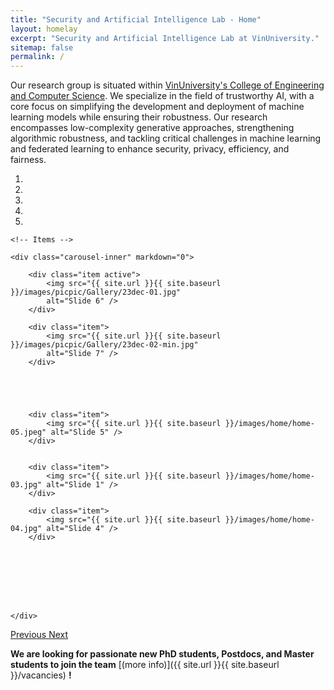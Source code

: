 ```yaml
---
title: "Security and Artificial Intelligence Lab - Home"
layout: homelay
excerpt: "Security and Artificial Intelligence Lab at VinUniversity."
sitemap: false
permalink: /
---
```


<!-- We are a dynamic research group at the [Leiden Institute of Physics](http://www.physics.leidenuniv.nl). Our aim is to explore and understand [quantum materials](http://condensedconcepts.blogspot.nl/2013/05/what-is-quantum-matter.html), including strange metals, high-temperature superconductors, and quantum critical electron matter. -->

Our research group is situated within [VinUniversity's College of Engineering and Computer Science](https://vinuni.edu.vn/college-of-engineering-computer-science/). We specialize in the field of trustworthy AI, with a core focus on simplifying the development and deployment of machine learning models while ensuring their robustness. Our research encompasses low-complexity generative approaches, strengthening algorithmic robustness, and tackling critical challenges in machine learning and federated learning to enhance security, privacy, efficiency, and fairness.

<!-- Our research group is located at the [College of Engineering and Computer Science, VinUniversity](https://vinuni.edu.vn/college-of-engineering-computer-science/). Our research group specializes in trustworthy AI. We focus on simplifying ML model development and deployment while ensuring robustness. Our work includes low-complexity generative approaches, algorithmic robustness, and addressing key challenges in ML and federated learning for enhanced security, privacy, efficiency, and fairness. -->

<!-- Our lab specializes in research related to trustworthy and practical AI solutions. We believe that by understanding the limits of existing machine/ federated learning methods and developing novel computational frameworks, we can address the complexities and constraints of real-world scenarios. Our research tackles the key aspects of **simplicity** and **reliability**. We strive to make machine learning/ federated learning models easier to build, deploy, and evolve, while ensuring their performance remains consistent under perturbations and security attack.

Our research primarily revolves around generative-based approaches that exhibit low computational complexity and require minimal human effort. We strive to develop solutions that excel in these areas. Currently, our research activities encompass a wide range of themes, including but not limited to:
- Enhancing **training** and **inference** processes
- Incorporating **realistic assumptions** into ML models
- Ensuring **algorithmic robustness** in challenging environments
- Improving efficiency for deployment in **constrained settings**

At our Security and Artificial Intelligence Lab, we also focus on addressing key challenges in machine learning and federated learning. Our research encompasses robust defense mechanisms against **backdoor attacks**, the **deployment** of federated learning on edge devices, techniques for secure data removal and **personalized federated learning**, and ensuring **fairness** in AI systems. Through our innovative work, we aim to advance trustworthy AI by enhancing security, privacy, efficiency, and fairness in machine learning and federated learning applications. -->

<!-- We strive to make meaningful contributions to the field of ai security, information security, with the ultimate goal of enhancing the security and privacy of individuals and organizations. We work towards finding solutions that apply to smart healthcare and beyond. -->

<!-- trustworthy ai, generative modeling, information retrieval, computational advertising -->

<!-- Generative Modeling, Information Retrieval, Computational Advertising, Trustworthy AI -->
<!-- We work towards finding solutions to the challenges of information security in today's interconnected digital world. -->

<div markdown="0" id="carousel" class="carousel slide" data-ride="carousel" data-interval="4000" data-pause="hover" >
    <!-- Menu -->
    <ol class="carousel-indicators">
        <li data-target="#carousel" data-slide-to="0" class="active"></li>
        <li data-target="#carousel" data-slide-to="1"></li>
        <li data-target="#carousel" data-slide-to="2"></li>
        <li data-target="#carousel" data-slide-to="3"></li>
        <li data-target="#carousel" data-slide-to="4"></li>
        <!-- <li data-target="#carousel" data-slide-to="5"></li> -->
        <!-- <li data-target="#carousel" data-slide-to="6"></li> -->
    </ol>

    <!-- Items -->

    <div class="carousel-inner" markdown="0">
        
        <div class="item active">
            <img src="{{ site.url }}{{ site.baseurl }}/images/picpic/Gallery/23dec-01.jpg"
            alt="Slide 6" />
        </div>
        
        <div class="item">
            <img src="{{ site.url }}{{ site.baseurl }}/images/picpic/Gallery/23dec-02-min.jpg"
            alt="Slide 7" />
        </div>

        

        

        <div class="item">
            <img src="{{ site.url }}{{ site.baseurl }}/images/home/home-05.jpeg" alt="Slide 5" />
        </div>


        <div class="item">
            <img src="{{ site.url }}{{ site.baseurl }}/images/home/home-03.jpg" alt="Slide 1" />
        </div>

        <div class="item">
            <img src="{{ site.url }}{{ site.baseurl }}/images/home/home-04.jpg" alt="Slide 4" />
        </div>

        

        

        
        

    </div>

  <a class="left carousel-control" href="#carousel" role="button" data-slide="prev">
    <span class="glyphicon glyphicon-chevron-left" aria-hidden="true"></span>
    <span class="sr-only">Previous</span>
  </a>
  <a class="right carousel-control" href="#carousel" role="button" data-slide="next">
    <span class="glyphicon glyphicon-chevron-right" aria-hidden="true"></span>
    <span class="sr-only">Next</span>
  </a>
</div>

<!-- Our research group consists of faculty members, postdoctoral researchers, and students who are passionate about information security and committed to advancing the state-of-the-art in this field. Our lab is equipped with advanced hardware and software infrastructure to support cutting-edge research activities. -->

<!-- Our research laboratory is dedicated to exploring various aspects of data privacy and security, with a particular focus on data anonymization, data sharing, and data privacy in machine learning. We strive to develop innovative techniques that preserve the privacy and integrity of sensitive data, while allowing for effective data analysis. Additionally, we are actively investigating the security aspects of machine learning and federated learning, specifically concerning different types of attacks such as backdoor attacks and inference attacks. Our goal is to develop robust techniques capable of detecting and mitigating these attacks, thereby safeguarding the security and privacy of federated learning systems. -->

<!-- One of our main research focuses is on developing secure and efficient cryptographic protocols for various applications, including secure data sharing and computation, authentication, and privacy-preserving machine learning. We are also investigating the vulnerability of cryptographic systems to attacks, such as side-channel attacks, and developing countermeasures to enhance their security. -->

<!-- Another area of research that we are actively pursuing is data privacy, including data anonymization, data sharing, and data privacy in machine learning. We are developing novel privacy-preserving techniques that can ensure the confidentiality and integrity of sensitive data while enabling effective data analysis. -->

<!-- Moreover, we are investigating the security of modern computing systems and networks against various types of attacks, such as backdoor attacks, malware, and phishing. In particular, we are interested in developing techniques that can detect and mitigate backdoor attacks, which can be used to compromise the security and privacy of computer systems and networks. -->

<!-- Currently, we are conducting research on three main topics. The first topic is a Collaborative Framework Design for Distributed Privacy-Preserving Machine Learning, which aims to design a framework that can efficiently perform privacy-preserving machine learning tasks in a distributed environment.

The second topic is a Privacy-Preserving, Robust, and Explainable Federated Learning Framework for Healthcare System, which focuses on designing a federated learning framework that can maintain the privacy of sensitive healthcare data while allowing for robust and explainable machine learning models.

The third topic is Collaborative Data Anonymization, which aims to develop techniques for anonymizing data while preserving its utility and enabling collaboration between organizations.

To join our lab, you should have a solid foundation in computer science, including good programming skills, critical thinking, and a good understanding of mathematics. We welcome students who are passionate about information security and privacy and are excited to work on cutting-edge research projects. -->

<!-- To this end, we develop novel spectroscopic-imaging scanning tunneling microscopy (SI-STM) tools to visualize the relevant quantum mechanical degrees of freedom. We want to be able to build the perfect instruments to answer the  scientific questions we deem most important (see [Research](research)). -->

<!-- We are located at Leiden University, the birthplace of superconductivity and home to Kamerlingh Onnes, Lorentz, Huygens, Einstein, de Sitter, and others (see e.g. [the wall of signatures from Ehrenfest lecturers](https://www.lorentz.leidenuniv.nl/history/colloquium/muur_heel.html)). We exchange ideas and work with our neighbors from [Quantum Matter & Optics](http://www.physics.leidenuniv.nl/qo-home), as well as with the colleagues from our [world-class theory section](https://www.lorentz.leidenuniv.nl). -->

**We are looking for passionate new PhD students, Postdocs, and Master students to join the team** [(more info)]({{ site.url }}{{ site.baseurl }}/vacancies) **!**

<!-- Our research group is supported by funding from [VinUniversity](https://vinuni.edu.vn/), and [VinUni-Illinois Smart Health Center](https://smarthealth.vinuni.edu.vn/). -->
<!-- , and the [Vingroup Innovation Foundation](https://vinif.org/), as well as funding from [Nazarbayev University](https://nu.edu.kz/) in Kazakhstan. Please browse our website to learn more about our ongoing research projects and publications. -->


<!-- We are grateful for funding from [VinUniversity](https://vinuni.edu.vn/), [VinUni-Illinois Smart Health Center](https://smarthealth.vinuni.edu.vn/), and the [Vingroup Innovation Foundation](https://vinif.org/), as well as funding from [Nazarbayev University](https://nu.edu.kz/) in Kazakhstan. -->

<!-- Our research group is supported by funding from [VinUniversity](https://vinuni.edu.vn/), [VinUni-Illinois Smart Health Center](https://smarthealth.vinuni.edu.vn/), and the [Vingroup Innovation Foundation](https://vinif.org/), as well as funding from [Nazarbayev University](https://nu.edu.kz/) in Kazakhstan. Please browse our website to learn more about our ongoing research projects and publications. -->

<!-- We are grateful for funding from Leiden University, [NWO](www.nwo.nl) ([Vidi talent scheme](http://www.nwo.nl/en/research-and-results/programmes/Talent+Scheme) and the [Frontiers in Nanoscience program](https://www.universiteitleiden.nl/en/research/research-projects/science/frontiers-of-nanoscience-nanofront)), and from an [ERC starting grant](https://erc.europa.eu/funding/starting-grants). -->

<figure class="fourth">
  <!-- <img src="{{ site.url }}{{ site.baseurl }}/images/logopic/vinuni-logo.png" style="width: 210px"> -->
  <!-- <img src="{{ site.url }}{{ site.baseurl }}/images/logopic/shc-logo.png" style="width: 110px"> -->
</figure>
